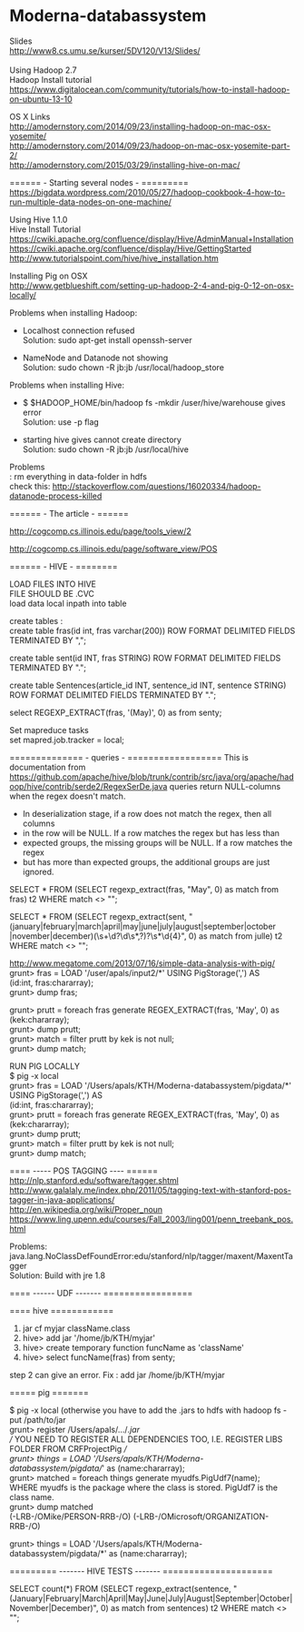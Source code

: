 # Moderna-databassystem
Slides<br/>
http://www8.cs.umu.se/kurser/5DV120/V13/Slides/<br/>
<br/>
Using Hadoop 2.7<br/>
Hadoop Install tutorial <br/>
https://www.digitalocean.com/community/tutorials/how-to-install-hadoop-on-ubuntu-13-10<br/>

OS X Links</br>
http://amodernstory.com/2014/09/23/installing-hadoop-on-mac-osx-yosemite/ </br>
http://amodernstory.com/2014/09/23/hadoop-on-mac-osx-yosemite-part-2/ </br>
http://amodernstory.com/2015/03/29/installing-hive-on-mac/ </br>

====== - Starting several nodes - =========
https://bigdata.wordpress.com/2010/05/27/hadoop-cookbook-4-how-to-run-multiple-data-nodes-on-one-machine/  </br>



Using Hive 1.1.0<br/>
Hive Install Tutorial<br/>
https://cwiki.apache.org/confluence/display/Hive/AdminManual+Installation<br/>
https://cwiki.apache.org/confluence/display/Hive/GettingStarted<br/>
http://www.tutorialspoint.com/hive/hive_installation.htm<br/>

Installing Pig on OSX</br>
http://www.getblueshift.com/setting-up-hadoop-2-4-and-pig-0-12-on-osx-locally/




Problems when installing Hadoop:<br/>
* Localhost connection refused<br/>
Solution: sudo apt-get install openssh-server

* NameNode and Datanode not showing<br/>
Solution: sudo chown -R jb:jb /usr/local/hadoop_store

Problems when installing Hive: <br/>
* $ $HADOOP_HOME/bin/hadoop fs -mkdir /user/hive/warehouse gives error<br/>
Solution: use -p flag<br/>

* starting hive gives cannot create directory<br/>
Solution: sudo chown -R jb:jb /usr/local/hive<br/>

Problems </br>:
rm everything in data-folder in hdfs</br>
check this: http://stackoverflow.com/questions/16020334/hadoop-datanode-process-killed</br>

====== - The article - ======

http://cogcomp.cs.illinois.edu/page/tools_view/2 </br>

http://cogcomp.cs.illinois.edu/page/software_view/POS </br>



====== - HIVE - ========

LOAD FILES INTO HIVE </br>
FILE SHOULD BE .CVC </br>
load data local inpath <path> into table <name>  </br>

create tables : <br/>
create table fras(id int, fras varchar(200)) ROW FORMAT DELIMITED FIELDS TERMINATED BY ","; <br/>

create table sent(id INT, fras STRING) ROW FORMAT DELIMITED FIELDS TERMINATED BY ".";  </br>

create table Sentences(article_id INT, sentence_id INT, sentence STRING) ROW FORMAT DELIMITED FIELDS TERMINATED BY ".";</br>


select REGEXP_EXTRACT(fras, '(May)', 0) as from senty; </br>

Set mapreduce tasks </br>
set mapred.job.tracker = local; </br> 




============== - queries - ==================
This is documentation from https://github.com/apache/hive/blob/trunk/contrib/src/java/org/apache/hadoop/hive/contrib/serde2/RegexSerDe.java
queries return NULL-columns when the regex doesn't match.

 * In deserialization stage, if a row does not match the regex, then all columns
 * in the row will be NULL. If a row matches the regex but has less than
 * expected groups, the missing groups will be NULL. If a row matches the regex
 * but has more than expected groups, the additional groups are just ignored.

SELECT * FROM (SELECT regexp_extract(fras, "May", 0) as match from fras) t2 WHERE match <> "";


SELECT * FROM (SELECT regexp_extract(sent, "(january|february|march|april|may|june|july|august|september|october |november|december)(\s+\d?\d\s*,?)?\s*\d{4}", 0) as match from julle) t2 WHERE match <> ""; 



http://www.megatome.com/2013/07/16/simple-data-analysis-with-pig/</br>
grunt> fras = LOAD '/user/apals/input2/*' USING PigStorage(',') AS <br/>
    (id:int, fras:chararray); </br>
grunt> dump fras;</br>

grunt> prutt = foreach fras generate REGEX_EXTRACT(fras, 'May', 0) as (kek:chararray);</br>
grunt> dump prutt;</br>
grunt> match = filter prutt by kek is not null;</br>
grunt> dump match;</br>

RUN PIG LOCALLY </br>
$ pig -x local </br>
grunt> fras = LOAD '/Users/apals/KTH/Moderna-databassystem/pigdata/*' USING PigStorage(',') AS </br>
    (id:int, fras:chararray); </br>
grunt> prutt = foreach fras generate REGEX_EXTRACT(fras, 'May', 0) as (kek:chararray);</br>
grunt> dump prutt;</br>
grunt> match = filter prutt by kek is not null;</br>
grunt> dump match;</br>

==== ----- POS TAGGING ---- ======</br>
http://nlp.stanford.edu/software/tagger.shtml</br>
http://www.galalaly.me/index.php/2011/05/tagging-text-with-stanford-pos-tagger-in-java-applications/</br>
http://en.wikipedia.org/wiki/Proper_noun</br>
https://www.ling.upenn.edu/courses/Fall_2003/ling001/penn_treebank_pos.html</br>



Problems:</br>
 java.lang.NoClassDefFoundError:edu/stanford/nlp/tagger/maxent/MaxentTagger</br>
 Solution: Build with jre 1.8</br>
 
 
 
 
 
 ==== ------ UDF ------- =================
 
 ==== hive ============
 
1. jar cf myjar className.class </br>
2. hive> add jar '/home/jb/KTH/myjar' </br>
3. hive> create temporary function funcName as 'className' </br>
4. hive> select funcName(fras) from senty; </br>

step 2 can give an error.  Fix :  add jar /home/jb/KTH/myjar </br>

===== pig =======

$ pig -x local (otherwise you have to add the .jars to hdfs with hadoop fs -put /path/to/jar </br>
grunt> register /Users/apals/.../*.jar </br>
/* YOU NEED TO REGISTER ALL DEPENDENCIES TOO, I.E. REGISTER LIBS FOLDER FROM CRFProjectPig */ </br>
grunt> things = LOAD '/Users/apals/KTH/Moderna-databassystem/pigdata/*' as (name:chararray); </br>
grunt> matched = foreach things generate myudfs.PigUdf7(name); </br>
    WHERE myudfs is the package where the class is stored. PigUdf7 is the class name. </br>
grunt> dump matched</br>
(-LRB-/OMike/PERSON-RRB-/O)
(-LRB-/OMicrosoft/ORGANIZATION-RRB-/O)

grunt> things = LOAD '/Users/apals/KTH/Moderna-databassystem/pigdata/*' as (name:chararray);








========= ------- HIVE TESTS ------- =====================

SELECT count(*) FROM (SELECT regexp_extract(sentence, "(January|February|March|April|May|June|July|August|September|October|November|December)", 0) as match from sentences) t2 WHERE match <> "";

